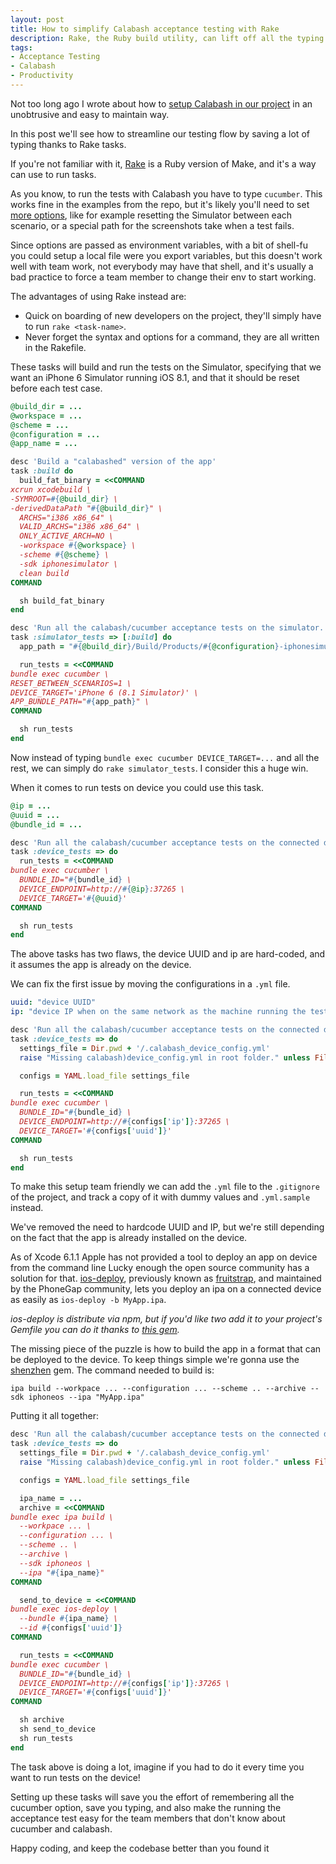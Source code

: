 ```yaml
---
layout: post
title: How to simplify Calabash acceptance testing with Rake
description: Rake, the Ruby build utility, can lift off all the typing involved in running the Cucumber/Calabash acceptance tests, saving us a lot of typing time.
tags:
- Acceptance Testing
- Calabash
- Productivity
---
```


Not too long ago I wrote about how to [setup Calabash in our project](https://www.mokacoding.com/blog/calabash-ios-with-cocoapods-and-build-configurations/) in an unobtrusive and easy to maintain way.

In this post we'll see how to streamline our testing flow by saving a lot of typing thanks to Rake tasks.

If you're not familiar with it, [Rake](https://github.com/ruby/rake) is a Ruby version of Make, and it's a way can use to run tasks.

As you know, to run the tests with Calabash you have to type `cucumber`. This works fine in the examples from the repo, but it's likely you'll need to set [more options](http://calabashapi.xamarin.com/ios/file.ENVIRONMENT_VARIABLES.html), like for example resetting the Simulator between each scenario, or a special path for the screenshots take when a test fails.

Since options are passed as environment variables, with a bit of shell-fu you could setup a local file were you export variables, but this doesn't work well with team work, not everybody may have that shell, and it's usually a bad practice to force a team member to change their env to start working.

The advantages of using Rake instead are:

* Quick on boarding of new developers on the project, they'll simply have to run `rake <task-name>`.
* Never forget the syntax and options for a command, they are all written in the Rakefile.

These tasks will build and run the tests on the Simulator, specifying that we want an iPhone 6 Simulator running iOS 8.1, and that it should be reset before each test case.

```ruby
@build_dir = ...
@workspace = ...
@scheme = ...
@configuration = ...
@app_name = ...

desc 'Build a "calabashed" version of the app'
task :build do
  build_fat_binary = <<COMMAND
xcrun xcodebuild \
-SYMROOT=#{@build_dir} \
-derivedDataPath "#{@build_dir}" \
  ARCHS="i386 x86_64" \
  VALID_ARCHS="i386 x86_64" \
  ONLY_ACTIVE_ARCH=NO \
  -workspace #{@workspace} \
  -scheme #{@scheme} \
  -sdk iphonesimulator \
  clean build
COMMAND

  sh build_fat_binary
end

desc 'Run all the calabash/cucumber acceptance tests on the simulator.'
task :simulator_tests => [:build] do
  app_path = "#{@build_dir}/Build/Products/#{@configuration}-iphonesimulator/#{@app_name}.app"

  run_tests = <<COMMAND
bundle exec cucumber \
RESET_BETWEEN_SCENARIOS=1 \
DEVICE_TARGET='iPhone 6 (8.1 Simulator)' \
APP_BUNDLE_PATH="#{app_path}" \
COMMAND

  sh run_tests
end
```

Now instead of typing `bundle exec cucumber DEVICE_TARGET=...` and all the rest, we can simply do `rake simulator_tests`. I consider this a huge win.

When it comes to run tests on device you could use this task.

```ruby
@ip = ...
@uuid = ...
@bundle_id = ...

desc 'Run all the calabash/cucumber acceptance tests on the connected device.'
task :device_tests => do
  run_tests = <<COMMAND
bundle exec cucumber \
  BUNDLE_ID="#{bundle_id} \
  DEVICE_ENDPOINT=http://#{@ip}:37265 \
  DEVICE_TARGET='#{@uuid}'
COMMAND

  sh run_tests
end
```

The above tasks has two flaws, the device UUID and ip are hard-coded, and it assumes the app is already on the device.

We can fix the first issue by moving the configurations in a `.yml` file.

```yaml
uuid: "device UUID"
ip: "device IP when on the same network as the machine running the tests"
```

```ruby
desc 'Run all the calabash/cucumber acceptance tests on the connected device.'
task :device_tests => do
  settings_file = Dir.pwd + '/.calabash_device_config.yml'
  raise "Missing calabash)device_config.yml in root folder." unless File.exists? settings_file

  configs = YAML.load_file settings_file

  run_tests = <<COMMAND
bundle exec cucumber \
  BUNDLE_ID="#{bundle_id} \
  DEVICE_ENDPOINT=http://#{configs['ip']}:37265 \
  DEVICE_TARGET='#{configs['uuid']}'
COMMAND

  sh run_tests
end
```

To make this setup team friendly we can add the `.yml` file to the `.gitignore` of the project, and track a copy of it with dummy values and `.yml.sample` instead.

We've removed the need to hardcode UUID and IP, but we're still depending on the fact that the app is already installed on the device.

As of Xcode 6.1.1 Apple has not provided a tool to deploy an app on device from the command line  Lucky enough the open source community has a solution for that. [ios-deploy](https://github.com/phonegap/ios-deploy), previously known as [fruitstrap](https://github.com/ghughes/fruitstrap), and maintained by the PhoneGap community, lets you deploy an ipa on a connected device as easily as `ios-deploy -b MyApp.ipa`.

_ios-deploy is distribute via npm, but if you'd like two add it to your project's Gemfile you can do it thanks to [this gem](https://github.com/mokagio/ios-deploy-gem)._

The missing piece of the puzzle is how to build the app in a format that can be deployed to the device. To keep things simple we're gonna use the [shenzhen](https://github.com/nomad/shenzhen) gem. The command needed to build is:

```
ipa build --workpace ... --configuration ... --scheme .. --archive --sdk iphoneos --ipa "MyApp.ipa"
```

Putting it all together:

```ruby
desc 'Run all the calabash/cucumber acceptance tests on the connected device.'
task :device_tests => do
  settings_file = Dir.pwd + '/.calabash_device_config.yml'
  raise "Missing calabash)device_config.yml in root folder." unless File.exists? settings_file

  configs = YAML.load_file settings_file

  ipa_name = ...
  archive = <<COMMAND
bundle exec ipa build \
  --workpace ... \
  --configuration ... \
  --scheme .. \
  --archive \
  --sdk iphoneos \
  --ipa "#{ipa_name}"
COMMAND

  send_to_device = <<COMMAND
bundle exec ios-deploy \
  --bundle #{ipa_name} \
  --id #{configs['uuid']}
COMMAND

  run_tests = <<COMMAND
bundle exec cucumber \
  BUNDLE_ID="#{bundle_id} \
  DEVICE_ENDPOINT=http://#{configs['ip']}:37265 \
  DEVICE_TARGET='#{configs['uuid']}'
COMMAND

  sh archive
  sh send_to_device
  sh run_tests
end
```

The task above is doing a lot, imagine if you had to do it every time you want to run tests on the device!

Setting up these tasks will save you the effort of remembering all the cucumber option, save you typing, and also make the running the acceptance test easy for the team members that don't know about cucumber and calabash.

Happy coding, and keep the codebase better than you found it

